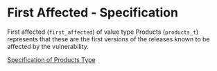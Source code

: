 # First Affected - Specification

First affected (`first_affected`) of value type Products (`products_t`) represents that these are the first versions of the releases known to be affected by the vulnerability.

[Specification of Products Type](types/products-spec.en.md)
